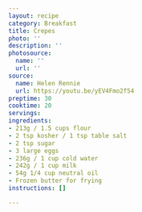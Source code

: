 ```yaml
---
layout: recipe
category: Breakfast
title: Crepes
photo: ''
description: ''
photosource:
  name: ''
  url: ''
source:
  name: Helen Rennie
  url: https://youtu.be/yEV4Fmo2f54
preptime: 30
cooktime: 20
servings: 
ingredients:
- 213g / 1.5 cups flour
- 2 tsp kosher / 1 tsp table salt
- 2 tsp sugar
- 3 large eggs
- 236g / 1 cup cold water
- 242g / 1 cup milk
- 54g 1/4 cup neutral oil
- Frozen butter for frying
instructions: []

---
```

